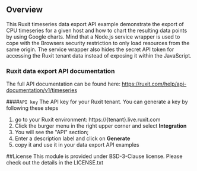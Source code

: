 ## Overview

This Ruxit timeseries data export API example demonstrate the export of CPU timeseries for a given host and how to
chart the resulting data points by using Google charts.
Mind that a Node.js service wrapper is used to cope with the Browsers security restriction to only load resources
from the same origin. The service wrapper also hides the secret API token for accessing the Ruxit tenant data instead
of exposing it within the JavaScript.

### Ruxit data export API documentation

The full API documentation can be found here: 
https://ruxit.com/help/api-documentation/v1/timeseries

####`API key`
The API key for your Ruxit tenant. You can generate a key by following these steps

1. go to your Ruxit environment: https://{tenant}.live.ruxit.com
2. Click the burger menu in the right upper corner and select **Integration**
3. You will see the "API" section; 
4. Enter a description label and click on **Generate**
5. copy it and use it in your data export API examples

##License
This module is provided under BSD-3-Clause license. Please check out the details in the LICENSE.txt
